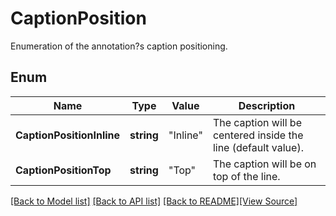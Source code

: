 # CaptionPosition
Enumeration of the annotation?s caption positioning.

## Enum
Name | Type | Value | Description
------------ | ------------- | ------------- | -------------
**CaptionPositionInline** | **string** | "Inline" | The caption will be centered inside the line (default value).
**CaptionPositionTop** | **string** | "Top" | The caption will be on top of the line.

[[Back to Model list]](../README.md#documentation-for-models) [[Back to API list]](../README.md#documentation-for-api-endpoints) [[Back to README]](../README.md)[[View Source]](../caption_position.go)


